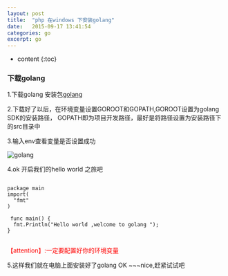 ```yaml
---
layout: post
title:  "php 在windows 下安装golang"
date:   2015-09-17 13:41:54
categories: go
excerpt: go
---
```


* content
{:toc}

### 下载golang
1.下载golang 安装包[golang](http://www.golangtc.com/download)
 
2.下载好了以后，在环境变量设置GOROOT和GOPATH,GOROOT设置为golang SDK的安装路径，
GOPATH即为项目开发路径，最好是将路径设置为安装路径下的src目录中

3.输入env查看变量是否设置成功

![golang](http://hexing-w.github.io/css/pics/env.png) 

4.ok 开启我们的hello world 之旅吧
<pre><code>
package main  
import(
  "fmt"
)

 func main() {
  fmt.Println("Hello world ,welcome to golang ");
}

</code></pre>
<font color="red">	  【attention】:一定要配置好你的环境变量</font>


5.这样我们就在电脑上面安装好了golang
OK ~~~nice,赶紧试试吧




